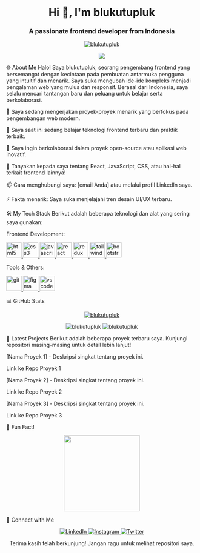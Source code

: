 <h1 align="center">Hi 👋, I'm blukutupluk</h1>
<h3 align="center">A passionate frontend developer from Indonesia</h3>

<p align="center">
<a href="https://github.com/blukutupluk">
<img src="https://komarev.com/ghpvc/?username=blukutupluk&label=Profile%20views&color=0e75b6&style=flat" alt="blukutupluk" />
</a>
</p>

<p align="center">
<img src="https://readme-typing-svg.herokuapp.com/?lines=Welcome+to+my+profile!;Let's+build+something+amazing!&center=true&width=500&height=50&font=Inter&size=24">
</p>

🌐 About Me
Halo! Saya blukutupluk, seorang pengembang frontend yang bersemangat dengan kecintaan pada pembuatan antarmuka pengguna yang intuitif dan menarik. Saya suka mengubah ide-ide kompleks menjadi pengalaman web yang mulus dan responsif. Berasal dari Indonesia, saya selalu mencari tantangan baru dan peluang untuk belajar serta berkolaborasi.

🔭 Saya sedang mengerjakan proyek-proyek menarik yang berfokus pada pengembangan web modern.

🌱 Saya saat ini sedang belajar teknologi frontend terbaru dan praktik terbaik.

👯 Saya ingin berkolaborasi dalam proyek open-source atau aplikasi web inovatif.

💬 Tanyakan kepada saya tentang React, JavaScript, CSS, atau hal-hal terkait frontend lainnya!

📫 Cara menghubungi saya: [email Anda] atau melalui profil LinkedIn saya.

⚡ Fakta menarik: Saya suka menjelajahi tren desain UI/UX terbaru.

🛠️ My Tech Stack
Berikut adalah beberapa teknologi dan alat yang sering saya gunakan:

Frontend Development:

<p align="left">
<a href="https://www.w3.org/html/" target="_blank" rel="noreferrer"> <img src="https://www.google.com/search?q=https://raw.githubusercontent.com/devicons/devicon/master/icons/html5/html5-original-wordmark.svg" alt="html5" width="40" height="40"/> </a>
<a href="https://www.w3schools.com/css/" target="_blank" rel="noreferrer"> <img src="https://www.google.com/search?q=https://raw.githubusercontent.com/devicons/devicon/master/icons/css3/css3-original-wordmark.svg" alt="css3" width="40" height="40"/> </a>
<a href="https://developer.mozilla.org/en-US/docs/Web/JavaScript" target="_blank" rel="noreferrer"> <img src="https://www.google.com/search?q=https://raw.githubusercontent.com/devicons/devicon/master/icons/javascript/javascript-original.svg" alt="javascript" width="40" height="40"/> </a>
<a href="https://reactjs.org/" target="_blank" rel="noreferrer"> <img src="https://www.google.com/search?q=https://raw.githubusercontent.com/devicons/devicon/master/icons/react/react-original-wordmark.svg" alt="react" width="40" height="40"/> </a>
<a href="https://redux.js.org" target="_blank" rel="noreferrer"> <img src="https://www.google.com/search?q=https://raw.githubusercontent.com/devicons/devicon/master/icons/redux/redux-original.svg" alt="redux" width="40" height="40"/> </a>
<a href="https://tailwindcss.com/" target="_blank" rel="noreferrer"> <img src="https://www.google.com/search?q=https://www.vectorlogo.zone/logos/tailwindcss/tailwindcss-icon.svg" alt="tailwind" width="40" height="40"/> </a>
<a href="https://getbootstrap.com" target="_blank" rel="noreferrer"> <img src="https://www.google.com/search?q=https://raw.githubusercontent.com/devicons/devicon/master/icons/bootstrap/bootstrap-plain-wordmark.svg" alt="bootstrap" width="40" height="40"/> </a>
</p>

Tools & Others:

<p align="left">
<a href="https://git-scm.com/" target="_blank" rel="noreferrer"> <img src="https://www.google.com/search?q=https://www.vectorlogo.zone/logos/git-scm/git-scm-icon.svg" alt="git" width="40" height="40"/> </a>
<a href="https://www.figma.com/" target="_blank" rel="noreferrer"> <img src="https://www.google.com/search?q=https://www.vectorlogo.zone/logos/figma/figma-icon.svg" alt="figma" width="40" height="40"/> </a>
<a href="https://code.visualstudio.com/" target="_blank" rel="noreferrer"> <img src="https://www.google.com/search?q=https://raw.githubusercontent.com/devicons/devicon/master/icons/vscode/vscode-original.svg" alt="vscode" width="40" height="40"/> </a>
</p>

📊 GitHub Stats
<p align="center">
<a href="https://github.com/ryo-ma/github-profile-trophy">
<img src="https://www.google.com/search?q=https://github-profile-trophy.vercel.app/%3Fusername%3Dblukutupluk%26theme%3Ddracula" alt="blukutupluk" />
</a>
</p>

<p align="center">
<img src="https://www.google.com/search?q=https://github-readme-stats.vercel.app/api%3Fusername%3Dblukutupluk%26show_icons%3Dtrue%26locale%3Den%26theme%3Ddracula" alt="blukutupluk" />
<img src="https://www.google.com/search?q=https://github-readme-streak-stats.herokuapp.com/%3Fuser%3Dblukutupluk%26theme%3Ddracula" alt="blukutupluk" />
</p>

🚀 Latest Projects
Berikut adalah beberapa proyek terbaru saya. Kunjungi repositori masing-masing untuk detail lebih lanjut!

[Nama Proyek 1] - Deskripsi singkat tentang proyek ini.

Link ke Repo Proyek 1

[Nama Proyek 2] - Deskripsi singkat tentang proyek ini.

Link ke Repo Proyek 2

[Nama Proyek 3] - Deskripsi singkat tentang proyek ini.

Link ke Repo Proyek 3

🎉 Fun Fact!
<p align="center">
<img src="https://media.giphy.com/media/3o7TKtnuHOHHUjR38Y/giphy.gif" width="200">
</p>

🤝 Connect with Me
<p align="center">
<a href="https://linkedin.com/in/nama-profil-linkedin-anda" target="_blank">
<img src="https://img.shields.io/badge/LinkedIn-0077B5?style=for-the-badge&logo=linkedin&logoColor=white" alt="LinkedIn">
</a>
<a href="https://instagram.com/nama-profil-instagram-anda" target="_blank">
<img src="https://img.shields.io/badge/Instagram-E4405F?style=for-the-badge&logo=instagram&logoColor=white" alt="Instagram">
</a>
<a href="https://twitter.com/nama-profil-twitter-anda" target="_blank">
<img src="https://img.shields.io/badge/Twitter-1DA1F2?style=for-the-badge&logo=twitter&logoColor=white" alt="Twitter">
</a>
</p>

<p align="center">
Terima kasih telah berkunjung! Jangan ragu untuk melihat repositori saya.
</p>
